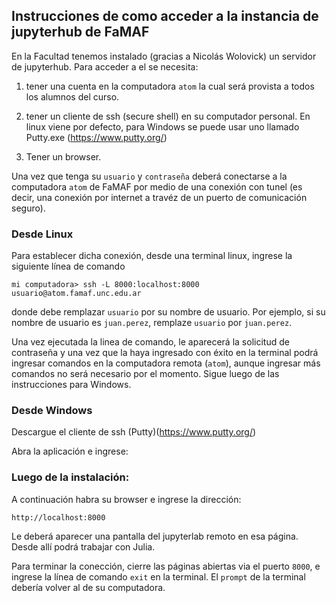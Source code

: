 ## Instrucciones de como acceder a la instancia de jupyterhub de FaMAF

En la Facultad tenemos instalado (gracias a Nicolás Wolovick) un servidor de jupyterhub. 
Para acceder a el se necesita: 

1. tener una cuenta en la computadora `atom` la cual será provista a todos los alumnos del curso.

2. tener un cliente de ssh (secure shell) en su computador personal. En linux viene por defecto, para Windows se puede usar uno llamado Putty.exe (https://www.putty.org/)
3. Tener un browser.

Una vez que tenga su `usuario` y `contraseña` deberá conectarse a la computadora `atom` de FaMAF por medio de una conexión con tunel (es decir, una conexión por internet a travéz de un puerto de comunicación seguro). 

### Desde Linux
Para establecer dicha conexión, desde una terminal linux, ingrese la siguiente línea de comando 

`mi computadora> ssh -L 8000:localhost:8000 usuario@atom.famaf.unc.edu.ar`

donde debe remplazar `usuario` por su nombre de usuario. Por ejemplo, si su nombre de usuario es `juan.perez`, remplaze `usuario` por `juan.perez`.

Una vez ejecutada la linea de comando, le aparecerá la solicitud de contraseña y una vez que la haya ingresado con éxito en la terminal podrá ingresar comandos en la computadora remota (`atom`), aunque ingresar más comandos no será necesario por el momento. Sigue luego de las instrucciones para Windows.

### Desde Windows

Descargue el cliente de ssh (Putty)(https://www.putty.org/)

Abra la aplicación e ingrese: 

[]("Putty_1.jpeg")




### Luego de la instalación: 

A continuación habra su browser e ingrese la dirección:

`http://localhost:8000`

Le deberá aparecer una pantalla del jupyterlab remoto en esa página. Desde allí podrá trabajar con Julia.

Para terminar la conección, cierre las páginas abiertas via el puerto `8000`, e ingrese la línea de comando `exit` en la terminal. El `prompt` de la terminal debería volver al de su computadora.
